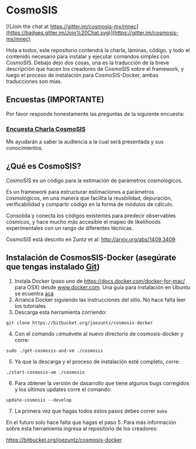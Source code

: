 # CosmoSIS

[![Join the chat at https://gitter.im/cosmosis-mx/mnec](https://badges.gitter.im/Join%20Chat.svg)](https://gitter.im/cosmosis-mx/mnec)

Hola a todos, este repositorio contendrá la charla, láminas, código, y todo el contenido necesario para instalar y ejecutar comandos simples con CosmoSIS. Debajo dejo dos cosas, una es la traducción de la breve descripción que hacen los creadores de CosmoSIS sobre el framework, y luego el proceso de instalación para CosmoSIS-Docker, ambas traducciones son mías.

## Encuestas (IMPORTANTE)

Por favor responde honestamente las preguntas de la siguiente encuesta:

### [Encuesta Charla CosmoSIS](https://www.surveymonkey.com/r/DXNYVGQ)

Me ayudarán a saber la audiencia a la cual será presentada y sus conocimientos.

## ¿Qué es CosmoSIS?

CosmoSIS es un código para la estimación de parámetros cosmológicos.

Es un framework para estructurar estimaciones a parámetros cosmológicos, en una 
manera que facilita la reusbilidad, depuración, verificabilidad y compartir código 
en la forma de módulos de cálculo. 

Consolida y conecta los códigos existentes para predecir observables cósmicos, y hace 
mucho más accesible el mapeo de likelihoods experimentales con un rango de diferentes técnicas.

CosmoSIS está descrito en Zuntz et al: http://arxiv.org/abs/1409.3409.

## Instalación de CosmosSIS-Docker (asegúrate que tengas instalado [Git](https://git-scm.com/))

1. Instala Docker (paso uno de https://docs.docker.com/docker-for-mac/ para OSX) desde 
www.docker.com. Una guía para instalación en Ubuntu se ecuentra [acá](https://www.digitalocean.com/community/tutorials/how-to-install-and-use-docker-on-ubuntu-16-04)
2. Arranca Docker siguiendo las instrucciones del sitio. No hace falta leer los tutoriales
3. Descarga esta herramienta corriendo:

```
git clone https://bitbucket.org/joezuntz/cosmosis-docker
```
4. Con el comando `cd`muévete al nuevo directorio de cosmosis-docker y corre:

```
sudo ./get-cosmosis-and-vm ./cosmosis
```

5. Ya que la descarga y el proceso de instalación esté completo, corre:  

```
./start-cosmosis-vm ./cosmosis
```

6. Para obtener la versión de dasarrollo que tiene algunos bugs corregidos y los ùltimos updates corre el comando:
```
update-cosmosis --develop
```
7. La primera vez que hagas todos estos pasos debes correr `make`

En el futuro solo hace falta que hagas el paso 5. Para más información sobre esta herramienta 
ingresa al repositorio de los creadores:

https://bitbucket.org/joezuntz/cosmosis-docker
